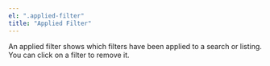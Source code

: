 ```yaml
---
el: ".applied-filter"
title: "Applied Filter"
---
```

An applied filter shows which filters have been applied to a search or listing. You can click on a filter to remove it.

